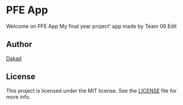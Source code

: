 # PFE App

Welcome on PFE App
My final year project' app made by Team 06 Edit






## Author

[Dakad](https://dakad.me)

## License

This project is licensed under the MIT license. See the [LICENSE](LICENSE) file for more info.
